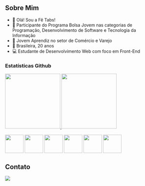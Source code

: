 ## Sobre Mim

- 👋 Olá! Sou a Fê Tabs!
- 🌱 Participante do Programa Bolsa Jovem nas categorias de Programação, Desenvolvimento de Software e Tecnologia da Informação
- 💼 Jovem Aprendiz no setor de Comércio e Varejo
- 📌 Brasileira, 20 anos
- 💻 Estudante de Desenvolvimento Web com foco em Front-End

### Estatísticas Github

<div>
  <a href="https://github.com/fe-tabs">
    <img height="180" src="https://github-readme-stats.vercel.app/api?username=fe-tabs&show_icons=true&theme=radical" />
    <img height="180" src="https://github-readme-stats.vercel.app/api/top-langs/?username=fe-tabs&layout=compact&theme=radical&langs_count=5" />
  </a>
</div>

<br/>

<div style="display: inline-block;">
  <img height="60" src="https://cdn.jsdelivr.net/gh/devicons/devicon@latest/icons/html5/html5-original.svg" />
  <img height="60" src="https://cdn.jsdelivr.net/gh/devicons/devicon@latest/icons/css3/css3-original.svg" /> 
  <img height="60" src="https://cdn.jsdelivr.net/gh/devicons/devicon@latest/icons/javascript/javascript-original.svg" />
  <img height="60" src="https://cdn.jsdelivr.net/gh/devicons/devicon@latest/icons/typescript/typescript-original.svg" />
  <img height="60" src="https://cdn.jsdelivr.net/gh/devicons/devicon@latest/icons/react/react-original.svg" />
  <img height="60" src="https://cdn.jsdelivr.net/gh/devicons/devicon@latest/icons/php/php-original.svg" />
</div>

## Contato

<div>
  <a href="https://www.linkedin.com/in/fernanda-santos-tabosa/" target="_blank">
    <img src="https://img.shields.io/badge/LinkedIn-0A66C2?logo=linkedin&logoColor=fff&style=flat-square" />
  </a>  
</div>

